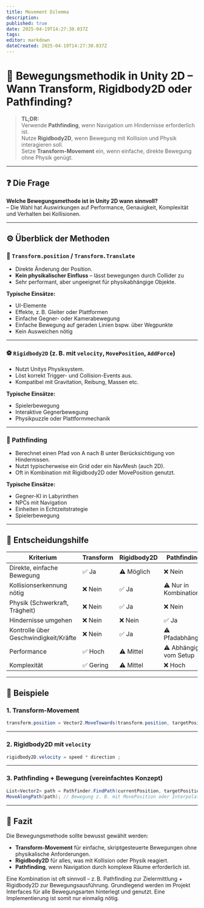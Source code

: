 ```yaml
---
title: Movement Dilemma
description: 
published: true
date: 2025-04-19T14:27:30.037Z
tags: 
editor: markdown
dateCreated: 2025-04-19T14:27:30.037Z
---
```


# 🧭 Bewegungsmethodik in Unity 2D – Wann Transform, Rigidbody2D oder Pathfinding?

> **TL;DR:**  
> Verwende **Pathfinding**, wenn Navigation um Hindernisse erforderlich ist.  
> Nutze **Rigidbody2D**, wenn Bewegung mit Kollision und Physik interagieren soll.  
> Setze **Transform-Movement** ein, wenn einfache, direkte Bewegung ohne Physik genügt.

---

## ❓ Die Frage

**Welche Bewegungsmethode ist in Unity 2D wann sinnvoll?**  
– Die Wahl hat Auswirkungen auf Performance, Genauigkeit, Komplexität und Verhalten bei Kollisionen.

---

## ⚙️ Überblick der Methoden

### 🔄 `Transform.position` / `Transform.Translate`

- Direkte Änderung der Position.
- **Kein physikalischer Einfluss** – lässt bewegungen durch Collider zu
- Sehr performant, aber ungeeignet für physikabhängige Objekte.

**Typische Einsätze:**

- UI-Elemente
- Effekte, z. B. Gleiter oder Plattformen
- Einfache Gegner- oder Kamerabewegung
- Einfache Bewegung auf geraden Linien bspw. über Wegpunkte
- Kein Ausweichen nötig

---

### ⚽ `Rigidbody2D` (z. B. mit `velocity`, `MovePosition`, `AddForce`)

- Nutzt Unitys Physiksystem.
- Löst korrekt Trigger- und Collision-Events aus.
- Kompatibel mit Gravitation, Reibung, Massen etc.

**Typische Einsätze:**

- Spielerbewegung
- Interaktive Gegnerbewegung
- Physikpuzzle oder Plattformmechanik

---

### 🧠 Pathfinding

- Berechnet einen Pfad von A nach B unter Berücksichtigung von Hindernissen.
- Nutzt typischerweise ein Grid oder ein NavMesh (auch 2D).
- Oft in Kombination mit Rigidbody2D oder MovePosition genutzt.

**Typische Einsätze:**

- Gegner-KI in Labyrinthen
- NPCs mit Navigation
- Einheiten in Echtzeitstrategie
- Spielerbewegung

---

## 🧭 Entscheidungshilfe

| Kriterium | Transform | Rigidbody2D | Pathfinding |
| --- | --- | --- | --- |
| Direkte, einfache Bewegung | ✅ Ja | ⚠️ Möglich | ❌ Nein |
| Kollisionserkennung nötig | ❌ Nein | ✅ Ja | ⚠️ Nur in Kombination |
| Physik (Schwerkraft, Trägheit) | ❌ Nein | ✅ Ja | ❌ Nein |
| Hindernisse umgehen | ❌ Nein | ❌ Nein | ✅ Ja |
| Kontrolle über Geschwindigkeit/Kräfte | ❌ Nein | ✅ Ja | ⚠️ Pfadabhängig |
| Performance | ✅ Hoch | ⚠️ Mittel | ⚠️ Abhängig vom Setup |
| Komplexität | ✅ Gering | ⚠️ Mittel | ❌ Hoch |

---

## 🧪 Beispiele

### 1. Transform-Movement

```csharp
transform.position = Vector2.MoveTowards(transform.position, targetPosition, speed * Time.deltaTime);
```

---

### 2. Rigidbody2D mit `velocity`

```csharp
rigidbody2D.velocity = speed * direction ;
```

---

### 3. Pathfinding + Bewegung (vereinfachtes Konzept)

```csharp
List<Vector2> path = Pathfinder.FindPath(currentPosition, targetPosition);
MoveAlongPath(path); // Bewegung z. B. mit MovePosition oder Interpolation
```

---

## 🧼 Fazit

Die Bewegungsmethode sollte bewusst gewählt werden:

- **Transform-Movement** für einfache, skriptgesteuerte Bewegungen ohne physikalische Anforderungen.
- **Rigidbody2D** für alles, was mit Kollision oder Physik reagiert.
- **Pathfinding**, wenn Navigation durch komplexe Räume erforderlich ist.

Eine Kombination ist oft sinnvoll – z. B. Pathfinding zur Zielermittlung + Rigidbody2D zur Bewegungsausführung.
Grundlegend werden im Projekt Interfaces für alle Bewegungsarten hinterlegt und genutzt. Eine Implementierung ist somit nur einmalig nötig.